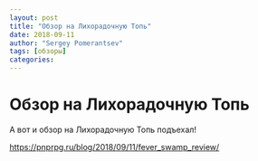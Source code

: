 ```yaml
---
layout: post
title: "Обзор на Лихорадочную Топь"
date: 2018-09-11
author: "Sergey Pomerantsev"
tags: [обзоры]
categories:
---
```


# Обзор на Лихорадочную Топь

А вот и обзор на Лихорадочную Топь подъехал!

https://pnprpg.ru/blog/2018/09/11/fever_swamp_review/
